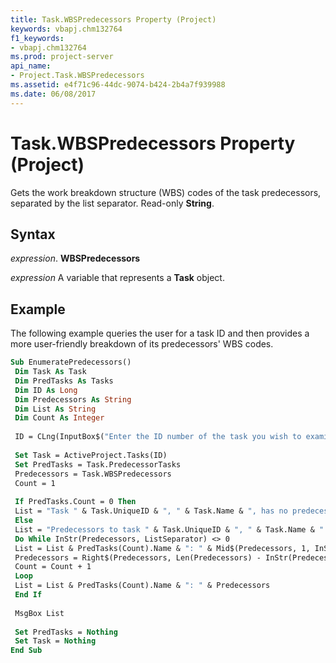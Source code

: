 ```yaml
---
title: Task.WBSPredecessors Property (Project)
keywords: vbapj.chm132764
f1_keywords:
- vbapj.chm132764
ms.prod: project-server
api_name:
- Project.Task.WBSPredecessors
ms.assetid: e4f71c96-44dc-9074-b424-2b4a7f939988
ms.date: 06/08/2017
---
```



# Task.WBSPredecessors Property (Project)

Gets the work breakdown structure (WBS) codes of the task predecessors, separated by the list separator. Read-only  **String**.


## Syntax

 _expression_. **WBSPredecessors**

 _expression_ A variable that represents a **Task** object.


## Example

The following example queries the user for a task ID and then provides a more user-friendly breakdown of its predecessors' WBS codes.


```vb
Sub EnumeratePredecessors() 
 Dim Task As Task 
 Dim PredTasks As Tasks 
 Dim ID As Long 
 Dim Predecessors As String 
 Dim List As String 
 Dim Count As Integer 
 
 ID = CLng(InputBox$("Enter the ID number of the task you wish to examine:")) 
 
 Set Task = ActiveProject.Tasks(ID) 
 Set PredTasks = Task.PredecessorTasks 
 Predecessors = Task.WBSPredecessors 
 Count = 1 
 
 If PredTasks.Count = 0 Then 
 List = "Task " & Task.UniqueID & ", " & Task.Name & ", has no predecessors." 
 Else 
 List = "Predecessors to task " & Task.UniqueID & ", " & Task.Name & ":" & vbCrLf & vbCrLf 
 Do While InStr(Predecessors, ListSeparator) <> 0 
 List = List & PredTasks(Count).Name & ": " & Mid$(Predecessors, 1, InStr(Predecessors, ListSeparator) - 1) & vbCrLf 
 Predecessors = Right$(Predecessors, Len(Predecessors) - InStr(Predecessors, ListSeparator)) 
 Count = Count + 1 
 Loop 
 List = List & PredTasks(Count).Name & ": " & Predecessors 
 End If 
 
 MsgBox List 
 
 Set PredTasks = Nothing 
 Set Task = Nothing 
End Sub
```


